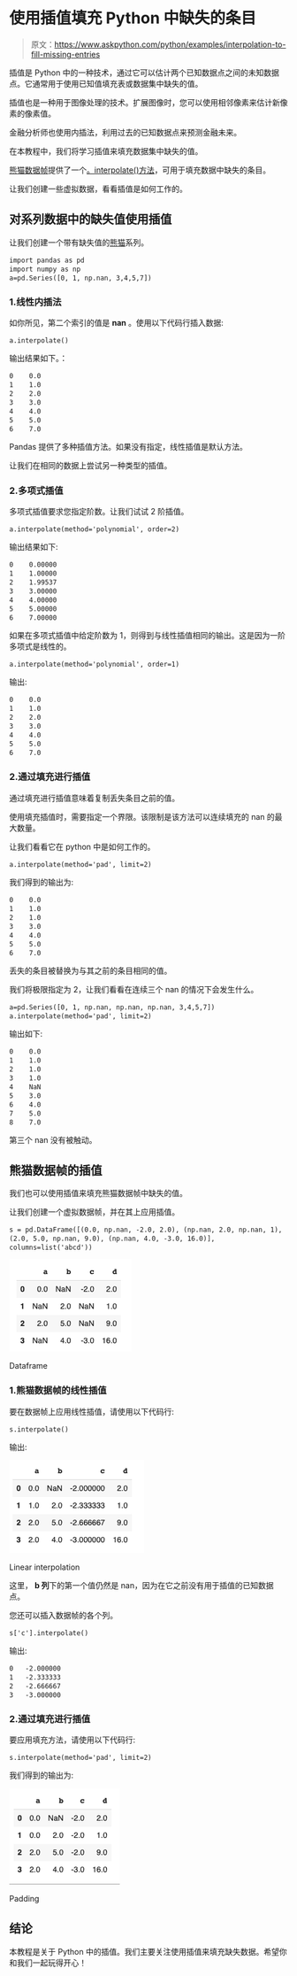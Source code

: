 # 使用插值填充 Python 中缺失的条目

> 原文：<https://www.askpython.com/python/examples/interpolation-to-fill-missing-entries>

插值是 Python 中的一种技术，通过它可以估计两个已知数据点之间的未知数据点。它通常用于使用已知值填充表或数据集中缺失的值。

插值也是一种用于图像处理的技术。扩展图像时，您可以使用相邻像素来估计新像素的像素值。

金融分析师也使用内插法，利用过去的已知数据点来预测金融未来。

在本教程中，我们将学习插值来填充数据集中缺失的值。

[熊猫数据帧](https://www.askpython.com/python-modules/pandas/dataframes-in-python)提供了一个[。interpolate()方法](https://pandas.pydata.org/pandas-docs/stable/reference/api/pandas.DataFrame.interpolate.html)，可用于填充数据中缺失的条目。

让我们创建一些虚拟数据，看看插值是如何工作的。

## 对系列数据中的缺失值使用插值

让我们创建一个带有缺失值的[熊猫](https://www.askpython.com/python-modules/pandas/python-pandas-module-tutorial)系列。

```
import pandas as pd
import numpy as np
a=pd.Series([0, 1, np.nan, 3,4,5,7])

```

### 1.线性内插法

如你所见，第二个索引的值是 **nan** 。使用以下代码行插入数据:

```
a.interpolate()

```

输出结果如下。：

```
0    0.0
1    1.0
2    2.0
3    3.0
4    4.0
5    5.0
6    7.0

```

Pandas 提供了多种插值方法。如果没有指定，线性插值是默认方法。

让我们在相同的数据上尝试另一种类型的插值。

### 2.多项式插值

多项式插值要求您指定阶数。让我们试试 2 阶插值。

```
a.interpolate(method='polynomial', order=2)

```

输出结果如下:

```
0    0.00000
1    1.00000
2    1.99537
3    3.00000
4    4.00000
5    5.00000
6    7.00000

```

如果在多项式插值中给定阶数为 1，则得到与线性插值相同的输出。这是因为一阶多项式是线性的。

```
a.interpolate(method='polynomial', order=1)

```

输出:

```
0    0.0
1    1.0
2    2.0
3    3.0
4    4.0
5    5.0
6    7.0

```

### 2.通过填充进行插值

通过填充进行插值意味着复制丢失条目之前的值。

使用填充插值时，需要指定一个界限。该限制是该方法可以连续填充的 nan 的最大数量。

让我们看看它在 python 中是如何工作的。

```
a.interpolate(method='pad', limit=2)

```

我们得到的输出为:

```
0    0.0
1    1.0
2    1.0
3    3.0
4    4.0
5    5.0
6    7.0

```

丢失的条目被替换为与其之前的条目相同的值。

我们将极限指定为 2，让我们看看在连续三个 nan 的情况下会发生什么。

```
a=pd.Series([0, 1, np.nan, np.nan, np.nan, 3,4,5,7])
a.interpolate(method='pad', limit=2)

```

输出如下:

```
0    0.0
1    1.0
2    1.0
3    1.0
4    NaN
5    3.0
6    4.0
7    5.0
8    7.0

```

第三个 nan 没有被触动。

## 熊猫数据帧的插值

我们也可以使用插值来填充熊猫数据帧中缺失的值。

让我们创建一个虚拟数据帧，并在其上应用插值。

```
s = pd.DataFrame([(0.0, np.nan, -2.0, 2.0), (np.nan, 2.0, np.nan, 1), (2.0, 5.0, np.nan, 9.0), (np.nan, 4.0, -3.0, 16.0)], columns=list('abcd'))

```

![Dataframe](img/f18aeb51b3dfddaa0dbd96b1c3d73b14.png)

Dataframe

### 1.熊猫数据帧的线性插值

要在数据帧上应用线性插值，请使用以下代码行:

```
s.interpolate()

```

输出:

![Linear interpolation](img/d9328acf2d30adcd3d1cfbf7ea719954.png)

Linear interpolation

这里， **b 列**下的第一个值仍然是 nan，因为在它之前没有用于插值的已知数据点。

您还可以插入数据帧的各个列。

```
s['c'].interpolate()

```

输出:

```
0   -2.000000
1   -2.333333
2   -2.666667
3   -3.000000

```

### 2.通过填充进行插值

要应用填充方法，请使用以下代码行:

```
s.interpolate(method='pad', limit=2)

```

我们得到的输出为:

![Padding](img/536b3d35107c9079fa4c4de5529292f7.png)

Padding

## 结论

本教程是关于 Python 中的插值。我们主要关注使用插值来填充缺失数据。希望你和我们一起玩得开心！